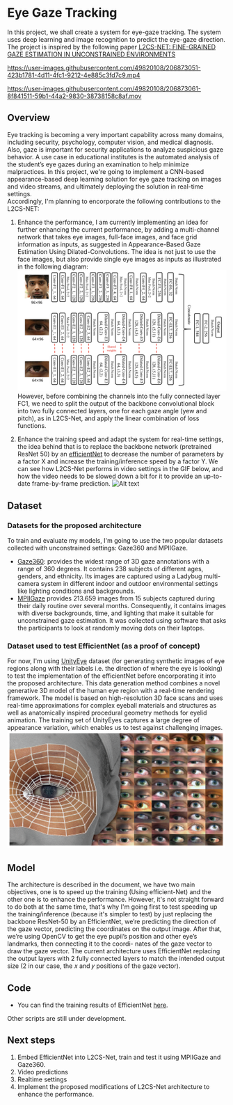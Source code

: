 # Eye Gaze Tracking

In this project, we shall create a system for eye-gaze tracking. The system uses deep learning and image recognition to predict the eye-gaze direction. The project is inspired by the following paper [L2CS-NET: FINE-GRAINED GAZE ESTIMATION IN UNCONSTRAINED ENVIRONMENTS](https://arxiv.org/pdf/2203.03339v1.pdf)




https://user-images.githubusercontent.com/49820108/206873051-423b1781-4d11-4fc1-9212-4e885c3fd7c9.mp4




https://user-images.githubusercontent.com/49820108/206873061-8f841511-59b1-44a2-9830-38738158c8af.mov



## Overview
Eye tracking is becoming a very important capability across many domains, including security, psychology, computer vision, and medical diagnosis. Also, gaze is important for security applications to analyze suspicious gaze behavior. A use case in educational institutes is the automated analysis of the student’s eye gazes during an examination to help minimize malpractices.
In this project, we're going to implement a CNN-based appearance-based deep learning solution for eye gaze tracking on images and video streams, and ultimately deploying the solution in real-time settings.\
Accordingly, I'm planning to encorporate the following contributions to the L2CS-NET:
1. Enhance the performance, I am currently implementing an idea for further enhancing the current performance, by adding a multi-channel network that takes eye images, full-face images, and face grid information as inputs, as suggested in Appearance-Based Gaze Estimation Using Dilated-Convolutions. The idea is not just to use the face images, but also provide single eye images as inputs as illustrated in the following diagram:\
![Alt text](./images/multichannel.png?raw=true)
However, before combining the channels into the fully connected layer FC1, we need to split the output of the backbone convolutional block into two fully connected layers, one for each gaze angle (yew and pitch), as in L2CS-Net, and apply the linear combination of loss functions.

2. Enhance the training speed and adapt the system for real-time settings, the idea behind that is to replace the backbone network (pretrained ResNet 50) by an [efficientNet](https://arxiv.org/pdf/1905.11946.pdf) to decrease the number of parameters by a factor X and increase the training/inference speed by a factor Y. We can see how L2CS-Net performs in video settings in the GIF below, and how the video needs to be slowed down a bit for it to provide an up-to-date frame-by-frame prediction.
![Alt text](./images/gaze.gif?raw=true)

## Dataset

### Datasets for the proposed architecture
To train and evaluate my models, I'm going to use the two popular datasets collected with unconstrained settings: Gaze360 and MPIIGaze.
* [Gaze360](https://www.mpi-inf.mpg.de/departments/computer-vision-and-machine-learning/research/gaze-based-human-computer-interaction/appearance-based-gaze-estimation-in-the-wild): provides the widest range of 3D gaze annotations with a range of 360 degrees. It contains 238 subjects of
different ages, genders, and ethnicity. Its images are captured
using a Ladybug multi-camera system in different indoor and
outdoor environmental settings like lighting conditions and
backgrounds.
* [MPIIGaze](http://gaze360.csail.mit.edu/) provides 213.659 images from 15 subjects
captured during their daily routine over several months. Consequently, it contains images with diverse backgrounds, time,
and lighting that make it suitable for unconstrained gaze estimation. It was collected using software that asks the participants to look at randomly moving dots on their laptops.

### Dataset used to test EfficientNet (as a proof of concept)
For now, I'm using [UnityEye](https://www.cl.cam.ac.uk/research/rainbow/projects/unityeyes/) dataset (for generating synthetic images of eye regions along with their labels i.e. the direction of where the eye is looking) to test the implementation of the efficientNet before encorporating it into the proposed architecture. This data generation method combines a novel generative 3D model of the human eye region with a real-time rendering framework. The model is based on high-resolution 3D face scans and uses real-time approximations for complex eyeball materials and structures as well as anatomically inspired procedural geometry methods for eyelid animation. The training set of UnityEyes captures a large degree of appearance variation, which enables us to test against challenging images.
![Alt text](./images/unityeye.png?raw=true "synthetic data using generative 3D eye region model" )

## Model
The architecture is described in the document, we have two main objectives, one is to speed up the training (Using efficient-Net) and the other one is to enhance the performance. However, it's not straight forward to do both at the same time, that's why I'm going first to test speeding up the training/inference (because it's simpler to test) by just replacing the backbone ResNet-50 by an EfficientNet, we’re predicting the direction of the gaze
vector, predicting the coordinates on the output image. After that, we’re using OpenCV to get the eye pupil’s position
and other eye’s landmarks, then connecting it to the coordi-
nates of the gaze vector to draw the gaze vector.
The current architecture uses EfficientNet replacing the output layers with 2 fully connected layers to match the intended
output size (2 in our case, the 𝑥 and 𝑦 positions of the gaze
vector).

## Code

- You can find the training results of EfficientNet [here](./source/predict_direction.ipynb).

Other scripts are still under development.

## Next steps

1. Embed EfficientNet into L2CS-Net, train and test it using MPIIGaze and Gaze360.
2. Video predictions
3. Realtime settings
4. Implement the proposed modifications of L2CS-Net architecture to enhance the performance.
